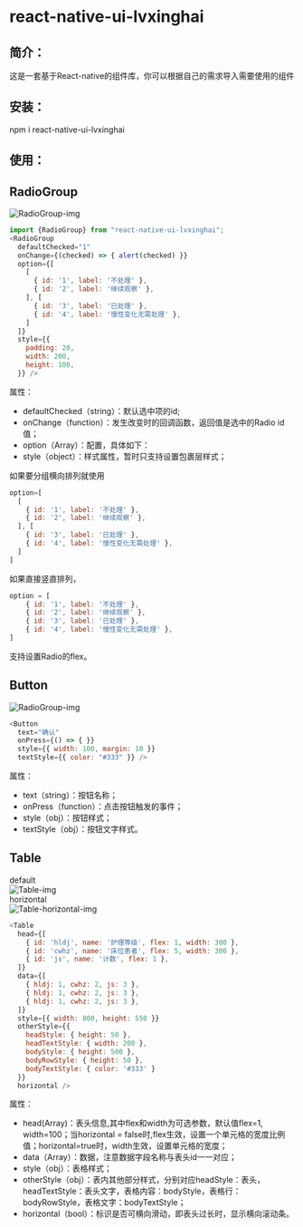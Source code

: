 react-native-ui-lvxinghai
===
简介：  
---
这是一套基于React-native的组件库，你可以根据自己的需求导入需要使用的组件  
  
安装：  
---
npm i react-native-ui-lvxinghai    
  
使用：  
---
RadioGroup  
---
![RadioGroup-img](https://raw.githubusercontent.com/lxhRose/react-native-ui-lvxinghai/master/image/RadioGroup.png)  

```js
import {RadioGroup} from "react-native-ui-lvxinghai";   
<RadioGroup
  defaultChecked="1"
  onChange={(checked) => { alert(checked) }}
  option={[
    [
      { id: '1', label: '不处理' },
      { id: '2', label: '继续观察' },
    ], [
      { id: '3', label: '已处理' },
      { id: '4', label: '慢性变化无需处理' },
    ]
  ]}
  style={{
    padding: 20,
    width: 200,
    height: 100,
  }} />  
```
   
属性：  
* defaultChecked（string）：默认选中项的id;  
* onChange（function）：发生改变时的回调函数，返回值是选中的Radio id值；   
* option（Array）：配置，具体如下： 
* style（object）：样式属性，暂时只支持设置包裹层样式；  
    
如果要分组横向排列就使用   
```js
option=[  
  [  
    { id: '1', label: '不处理' },
    { id: '2', label: '继续观察' },  
  ], [  
    { id: '3', label: '已处理' },
    { id: '4', label: '慢性变化无需处理' },  
  ]    
]  
```  
如果直接竖直排列，  
```js
option = [  
    { id: '1', label: '不处理' },
    { id: '2', label: '继续观察' },
    { id: '3', label: '已处理' },
    { id: '4', label: '慢性变化无需处理' },  
]  
```  
支持设置Radio的flex。  
  
Button   
---
![RadioGroup-img](https://raw.githubusercontent.com/lxhRose/react-native-ui-lvxinghai/master/image/Button.png)  
```js
<Button
  text="确认"
  onPress={() => { }}
  style={{ width: 100, margin: 10 }}
  textStyle={{ color: "#333" }} />
```
属性：  
* text（string）：按钮名称；  
* onPress（function）：点击按钮触发的事件；  
* style（obj）：按钮样式；  
* textStyle（obj）：按钮文字样式。  
  
Table
---
default  
![Table-img](https://raw.githubusercontent.com/lxhRose/react-native-ui-lvxinghai/master/image/Table.png)  
horizontal    
![Table-horizontal-img](https://raw.githubusercontent.com/lxhRose/react-native-ui-lvxinghai/master/image/Table-horizontal.png)  
```js
<Table
  head={[
    { id: 'hldj', name: '护理等级', flex: 1, width: 300 },
    { id: 'cwhz', name: '床位患者', flex: 5, width: 300 },
    { id: 'js', name: '计数', flex: 1 },
  ]}
  data={[
    { hldj: 1, cwhz: 2, js: 3 },
    { hldj: 1, cwhz: 2, js: 3 },
    { hldj: 1, cwhz: 2, js: 3 },
  ]}
  style={{ width: 800, height: 550 }}
  otherStyle={{
    headStyle: { height: 50 },
    headTextStyle: { width: 200 },
    bodyStyle: { height: 500 },
    bodyRowStyle: { height: 50 },
    bodyTextStyle: { color: '#333' }
  }}
  horizontal />
  ```
  属性：
  * head(Array)：表头信息,其中flex和width为可选参数，默认值flex=1, width=100；当horizontal = false时,flex生效，设置一个单元格的宽度比例值；horizontal=true时，width生效，设置单元格的宽度；  
  * data（Array）：数据，注意数据字段名称与表头id一一对应；  
  * style（obj）：表格样式；  
  * otherStyle（obj）：表内其他部分样式，分别对应headStyle：表头，headTextStyle：表头文字，表格内容：bodyStyle，表格行：bodyRowStyle，表格文字：bodyTextStyle；  
  * horizontal（bool）：标识是否可横向滑动，即表头过长时，显示横向滚动条。  
  
  
